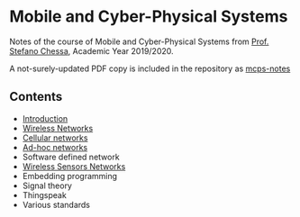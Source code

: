# Mobile and Cyber-Physical Systems
Notes of the course of Mobile and Cyber-Physical Systems from [Prof. Stefano Chessa](http://pages.di.unipi.it/chessa/), Academic Year 2019/2020.

A not-surely-updated PDF copy is included in the repository as [mcps-notes](https://github.com/rmassidda/mcps-notes/raw/master/mcps-notes.pdf)

## Contents
- [Introduction](chapters/introduction.md)
- [Wireless Networks](chapters/wireless-networks.md)
- [Cellular networks](chapters/cellular-networks.md)
- [Ad-hoc networks](chapters/ad-hoc-networks.md)
- Software defined network
- [Wireless Sensors Networks](chapters/wireless-sensor-networks.md)
- Embedding programming
- Signal theory
- Thingspeak
- Various standards

